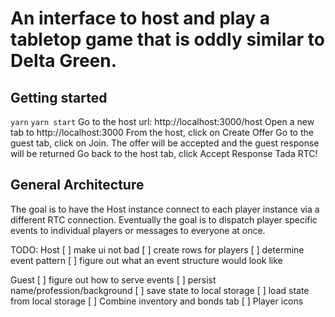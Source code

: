 # An interface to host and play a tabletop game that is oddly similar to Delta Green.

## Getting started

`yarn`
`yarn start`
Go to the host url: http://localhost:3000/host
Open a new tab to http://localhost:3000
From the host, click on Create Offer
Go to the guest tab, click on Join. The offer will be accepted and the guest response will be returned
Go back to the host tab, click Accept Response
Tada RTC!

## General Architecture

The goal is to have the Host instance connect to each player instance via a different RTC connection. Eventually the goal is to dispatch player specific events to individual players or messages to everyone at once.

TODO:
Host
[ ] make ui not bad
[ ] create rows for players
[ ] determine event pattern
[ ] figure out what an event structure would look like

Guest
[ ] figure out how to serve events
[ ] persist name/profession/background
[ ] save state to local storage
[ ] load state from local storage
[ ] Combine inventory and bonds tab
[ ] Player icons
